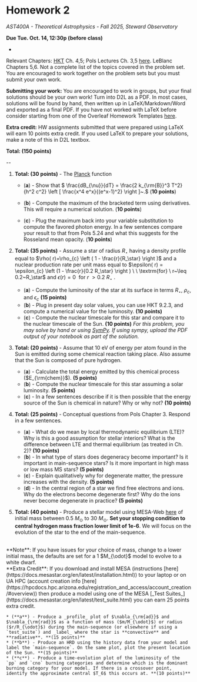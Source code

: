 # Homework 2

_AST400A - Theoretical Astrophysics - Fall 2025, Steward Observatory_

**Due Tue. Oct. 14, 12:30p (before class)**

-

Relevant Chapters: [HKT](https://arizona-ua.primo.exlibrisgroup.com/permalink/01UA_INST/1ffcblk/alma991048844104203843) Ch. 4,5; Pols Lectures Ch. 3,5 [here](https://www.astro.ru.nl/~onnop/education/stev_utrecht_notes/chapter1-4.pdf). LeBlanc Chapters 5,6. Not a complete list of the topics covered in the problem set. You are encouraged to work together on the problem sets but you must submit your own work. 

**Submitting your work:** You are encouraged to work in groups, but your final solutions should be your own work! Turn into D2L as a PDF. In most cases, solutions will be found by hand, then written up in LaTeX/Markdown/Word and exported as a final PDF. If you have not worked with LaTeX before consider starting from one of the Overleaf Homework Templates [here](https://tr.overleaf.com/gallery/tagged/homework).

**Extra credit:** HW assignments submitted that were prepared using LaTeX will earn 10 points extra credit. If you used LaTeX to prepare your solutions, make a note of this in D2L textbox.

**Total: (150 points)** 

--

1. **Total: (30 points)** - The [Planck](https://en.wikipedia.org/wiki/Planck%27s_law) function 

    * (**a**) - Show that $
\frac{dB_{\nu}}{dT} = \frac{2 k_{\rm{B}}^3 T^2}{h^2 c^2} \left [ \frac{x^4 e^x}{(e^x-1)^2} \right ]~.$ (**10 points**)

    * (**b**) - Compute the maximum of the bracketed term using derivatives. This will require a numerical solution. (**10 points**)
    * (**c**) - Plug the maximum back into your variable substitution to compute the favored photon energy. In a few sentences compare your result to that from Pols 5.24 and what this suggests for the Rosseland mean opacity. (**10 points**)


2. **Total: (35 points)** - Assume a star of radius $R_\star$ having a density profile equal to 
$\rho( r)=\rho_{c} \left ( 1 - \frac{r}{R_\star} \right )$ and a nuclear production rate per unit mass equal to $\epsilon( r) = \epsilon_{c} \left (1 - \frac{r}{0.2 R_\star} \right ) \ \  \textrm{for} \ r~\leq 0.2~R_\star$ and $\epsilon( r) = 0 \ \  \textrm{for} \ r~\gt 0.2~R_\star~.$
    * (**a**) - Compute the luminosity of the star at its surface in terms $R_\star$, $\rho_{c},$ and $\epsilon_{c}$ **(15 points)** 
    * (**b**) - Plug in present day solar values, you can use HKT 9.2.3, and compute a numerical value for the luminosity. **(10 points)**
    * (**c**) - Compute the nuclear timescale for this star and compare it to the nuclear timescale of the Sun. **(10 points)** 
_For this problem, you may solve by hand or using [SymPy](https://www.sympy.org/en/index.html). If using sympy, upload the PDF output of your notebook as part of the solution._
3. **Total: (20 points)** - Assume that 10 eV of energy per atom found in the Sun is emitted during some chemical reaction taking place. Also assume that the Sun is composed of pure hydrogen. 
    * (**a**) - Calculate the total energy emitted by this chemical process ($E_{\rm{chem}}$). **(5 points)**
    * (**b**) - Compute the nuclear timescale for this star assuming a solar luminosity. **(5 points)**
    * (**c**) - In a few sentences describe if it is then possible that the energy source of the Sun is chemical in nature? Why or why not? **(10 points)**

4. **Total: (25 points)** - Conceptual questions from Pols Chapter 3. Respond in a few sentences.
    * (**a**) - What do we mean by local thermodynamic equilibrium (LTE)? Why is this a good assumption for stellar interiors? What is the difference between LTE and thermal equilibrium (as treated in Ch. 2)? **(10 points)**
    * (**b**) - In what type of stars does degeneracy become important? Is it important in main-sequence stars? Is it more important in high mass or low mass MS stars? **(5 points)**
    * (**c**) - Explain qualitatively why for degenerate matter, the pressure increases with the density. **(5 points)**
    * (**d**) - In the central region of a star we find free electrons and ions. Why do the electrons become degenerate first? Why do the ions never become degenerate in practice? **(5 points)**

5. **Total: (40 points)** - Produce a stellar model using MESA-Web [here](http://user.astro.wisc.edu/~townsend/static.php?ref=mesa-web-submit) of initial mass between 0.5 $M_{\odot}$ to 30 $M_{\odot}$. **Set your stopping condition to central hydrogen mass fraction lower limit of 1e-6**. We will focus on the evolution of the star to the end of the main-sequence. 
<br>
**Note**: If you have issues for your choice of mass, change to a lower initial mass, the defaults are set for a 1 $M_{\odot}$ model to evolve to a white dwarf. 
<br> 
 **Extra Credit**: If you download and install MESA (instructions [here](https://docs.mesastar.org/en/latest/installation.html)) to your laptop or on UA HPC (account creation info [here](https://hpcdocs.hpc.arizona.edu/registration_and_access/account_creation/#overview)) then produce a model using one of the MESA [_Test Suites_](https://docs.mesastar.org/en/latest/test_suite.html) you can earn 25 points extra credit. 

    * (**a**) - Produce a _profile_ plot of $\nabla_{\rm{ad}}$ and $\nabla_{\rm{rad}}$ as a function of mass ($m/M_{\odot}$) or radius ($r/R_{\odot}$) during the main-sequence (or elsewhere if using a `test_suite`) and _label_ where the star is **convective** and **radiative**. **(15 points)**
    * (**b**) - Produce an HRD using the history data from your model and label the `main-sequence`. On the same plot, plot the present location of the Sun. **(15 points)**
    * (**c**) - Produce a time-evolution plot of the luminosity of the `pp` and `cno` burning categories and determine which is the dominant burning category for your model. If there is a crossover point, identify the approximate central $T_6$ this occurs at. **(10 points)**
